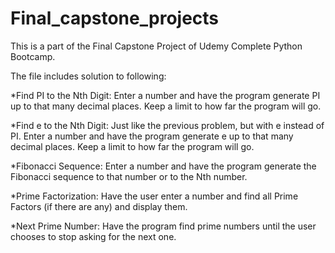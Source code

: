# Final_capstone_projects
This is a part of the Final Capstone Project of Udemy Complete Python Bootcamp.

The file includes solution to following:

*Find PI to the Nth Digit: Enter a number and have the program generate PI up to that many decimal places. Keep a limit to how far the program will go.

*Find e to the Nth Digit: Just like the previous problem, but with e instead of PI. Enter a number and have the program generate e up to that many decimal places. Keep a limit to how far the program will go.

*Fibonacci Sequence: Enter a number and have the program generate the Fibonacci sequence to that number or to the Nth number.

*Prime Factorization: Have the user enter a number and find all Prime Factors (if there are any) and display them.

*Next Prime Number: Have the program find prime numbers until the user chooses to stop asking for the next one.

